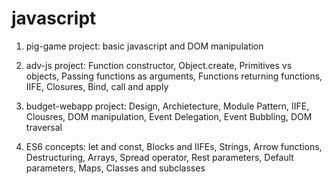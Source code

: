 # javascript

1. pig-game project: basic javascript and DOM manipulation

2. adv-js project: Function constructor, Object.create, Primitives vs objects, Passing functions as arguments, Functions returning functions, IIFE, Closures, Bind, call and apply

3. budget-webapp project: Design, Archietecture, Module Pattern, IIFE, Clousres, DOM manipulation, Event Delegation, Event Bubbling, DOM traversal

4. ES6 concepts: let and const, Blocks and IIFEs, Strings, Arrow functions, Destructuring, Arrays, Spread operator, Rest parameters, Default parameters, Maps, Classes and subclasses

